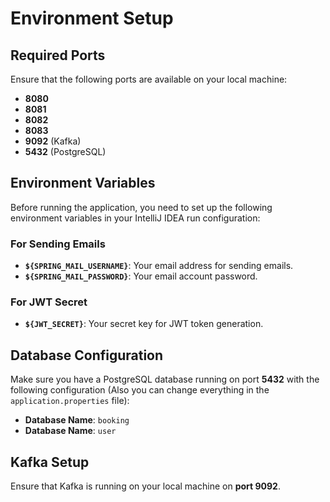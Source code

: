 # Environment Setup

## Required Ports
Ensure that the following ports are available on your local machine:
- **8080**
- **8081**
- **8082**
- **8083**
- **9092** (Kafka)
- **5432** (PostgreSQL)

## Environment Variables
Before running the application, you need to set up the following environment variables in your IntelliJ IDEA run configuration:

### For Sending Emails
- **`${SPRING_MAIL_USERNAME}`**: Your email address for sending emails.
- **`${SPRING_MAIL_PASSWORD}`**: Your email account password.

### For JWT Secret
- **`${JWT_SECRET}`**: Your secret key for JWT token generation.

## Database Configuration
Make sure you have a PostgreSQL database running on port **5432** with the following configuration (Also you can change everything in the `application.properties` file):
- **Database Name**: `booking`
- **Database Name**: `user`

## Kafka Setup
Ensure that Kafka is running on your local machine on **port 9092**.
